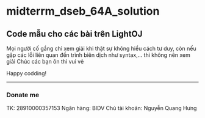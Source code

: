 # midterrm_dseb_64A_solution

## Code mẫu cho các bài trên LightOJ

Mọi người cố gắng chỉ xem giải khi thật sự không hiểu cách tư duy, còn nếu gặp các lỗi liên quan đến trình biên dịch như syntax,... thì không nên xem giải
Chúc các bạn ôn thi vui vẻ

Happy codding!
___________________
### Donate me
TK: 28910000357153
Ngân hàng: BIDV
Chủ tài khoản: Nguyễn Quang Hưng
